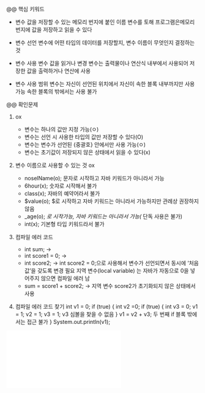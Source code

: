 @@ 핵심 키워드

- 변수
    값을 저장할 수 있는 메모리 번지에 붙인 이름
    변수를 토해 프로그램은메모리 번지에 값을 저장하고 읽을 수 있다

- 변수 선언
    변수에 어떤 타입의 데이터를 저장할지, 변수 이름이 무엇인지 결정하는 것

- 변수 사용
    변수 값을 읽거나 변경
    변수는 출력물이나 연산식 내부에서 사용되어 저장한 값을 출력하거나 연산에 사용

- 변수 사용 범위
    변수는 자신이 선언된 위치에서 자신이 속한 블록 내부까지만 사용 가능
    속한 블록의 밖에서는 사용 불가


@@ 확인문제

1. ox
    - 변수는 하나의 값만 지정 가능(ㅇ)
    - 변수는 선언 시 사용한 타입의 값만 저장할 수 있다(O)
    - 변수는 변수가 선언된 {중괄호} 안에서만 사용 가능(ㅇ)
    - 변수는 초기값이 저장되지 않은 상태에서 읽을 수 있다(x)

2. 변수 이름으로 사용할 수 있는 것 ox
    - noselName(o); 문자로 시작하고 자바 키워드가 아니라서 가능
    - 6hour(x); 숫자로 시작해서 불가
    - class(x); 자바의 예약어라서 불가
    - $value(o); $로 시작하고 자바 키워드는 아니라서 가능하지만 관례상 권장하지 않음
    - _age(o); _로 시작가능, 자바 키워드는 아니라서 가능(_ 단독 사용은 불가)
    - int(x); 기본형 타입 키워드라서 불가

3. 컴파일 에러 코드
    - int sum; -> 
    - int score1 = 0; ->
    - int score2; -> int score2 = 0;으로 사용해서 변수가 선언되면서 동시에 ‘처음 값’을 갖도록 변경 필요
                    지역 변수(local variable) 는 자바가 자동으로 0을 넣어주지 않으면 컴파일 에러 남
    - sum = score1 + score2; -> 지역 변수 score2가 초기화되지 않은 상태에서 사용

4. 컴파일 에러 코드 찾기
int v1 = 0;
if (true) {
    int v2 =0;
    if (true) {
        int v3 = 0;
        v1 = 1;
        v2 = 1;
        v3 = 1; v3 심볼을 찾을 수 없음
    }
    v1 = v2 + v3; 두 번째 if 블록 밖에서는 접근 불가
}
System.out.println(v1);

![수정된 파일](java/comfileerror.java)
